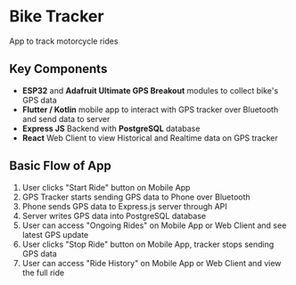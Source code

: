 # Bike Tracker

App to track motorcycle rides
## Key Components
<ul>
    <li>
        <strong>ESP32</strong> and <strong>Adafruit Ultimate GPS Breakout</strong> modules to collect bike's GPS data
    </li>
    <li>
        <strong>Flutter / Kotlin</strong> mobile app to interact with GPS tracker over Bluetooth and send data to server
    </li>
    <li>
        <strong>Express JS</strong> Backend with <strong>PostgreSQL</strong> database
    </li>
    <li>
        <strong>React</strong> Web Client to view Historical and Realtime data on GPS tracker
    </li>
</ul>

## Basic Flow of App
<ol>
    <li>
        User clicks "Start Ride" button on Mobile App
    </li>
    <li>
        GPS Tracker starts sending GPS data to Phone over Bluetooth
    </li>
    <li>
        Phone sends GPS data to Express.js server through API
    </li>
    <li>
        Server writes GPS data into PostgreSQL database
    </li>
    <li>
        User can access "Ongoing Rides" on Mobile App or Web Client and see latest GPS update
    </li>
    <li>
        User clicks "Stop Ride" button on Mobile App, tracker stops sending GPS data
    </li>
    <li>
        User can access "Ride History" on Mobile App or Web Client and view the full ride
    </li>
</ol>
